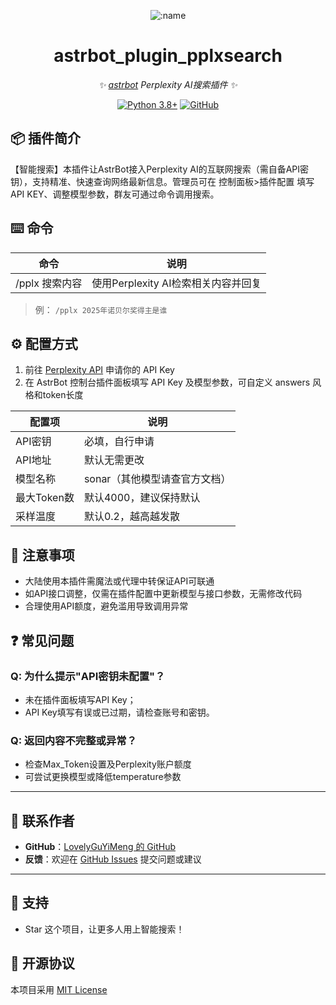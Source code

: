 </div>

<div align="center">

![:name](https://count.getloli.com/@astrbot_plugin_pplxsearch?name=astrbot_plugin_pplxsearch&theme=minecraft&padding=7&offset=0&align=top&scale=1&pixelated=1&darkmode=auto)

# astrbot_plugin_pplxsearch

_✨ [astrbot](https://github.com/AstrBotDevs/AstrBot) Perplexity AI搜索插件 ✨_

[![Python 3.8+](https://img.shields.io/badge/Python-3.8%2B-blue.svg)](https://www.python.org/)
[![GitHub](https://img.shields.io/badge/作者-LovelyGuYiMeng-blue)](https://github.com/LovelyGuYiMeng)

</div>

## 📦 插件简介

【智能搜索】本插件让AstrBot接入Perplexity AI的互联网搜索（需自备API密钥），支持精准、快速查询网络最新信息。管理员可在 控制面板>插件配置 填写API KEY、调整模型参数，群友可通过命令调用搜索。

## ⌨️ 命令

|     命令           |      说明                           |
|:------------------:|:-----------------------------------:|
| /pplx 搜索内容     | 使用Perplexity AI检索相关内容并回复  |

> 例： `/pplx 2025年诺贝尔奖得主是谁`

## ⚙️ 配置方式

1. 前往 [Perplexity API](https://www.perplexity.ai) 申请你的 API Key
2. 在 AstrBot 控制台插件面板填写 API Key 及模型参数，可自定义 answers 风格和token长度

| 配置项          | 说明                      |
| --------------- | ------------------------- |
| API密钥         | 必填，自行申请            |
| API地址         | 默认无需更改              |
| 模型名称        | sonar（其他模型请查官方文档） |
| 最大Token数     | 默认4000，建议保持默认    |
| 采样温度        | 默认0.2，越高越发散       |

## 📌 注意事项

- 大陆使用本插件需魔法或代理中转保证API可联通
- 如API接口调整，仅需在插件配置中更新模型与接口参数，无需修改代码
- 合理使用API额度，避免滥用导致调用异常

## ❓ 常见问题

### Q: 为什么提示"API密钥未配置"？

- 未在插件面板填写API Key；
- API Key填写有误或已过期，请检查账号和密钥。

### Q: 返回内容不完整或异常？

- 检查Max_Token设置及Perplexity账户额度
- 可尝试更换模型或降低temperature参数

---

## 🐔 联系作者

- **GitHub**：[LovelyGuYiMeng 的 GitHub](https://github.com/LovelyGuYiMeng)
- **反馈**：欢迎在 [GitHub Issues](https://github.com/LovelyGuYiMeng/astrbot_plugin_pplxsearch/issues) 提交问题或建议

---

## 🌟 支持

- Star 这个项目，让更多人用上智能搜索！

## 📜 开源协议

本项目采用 [MIT License](LICENSE)
